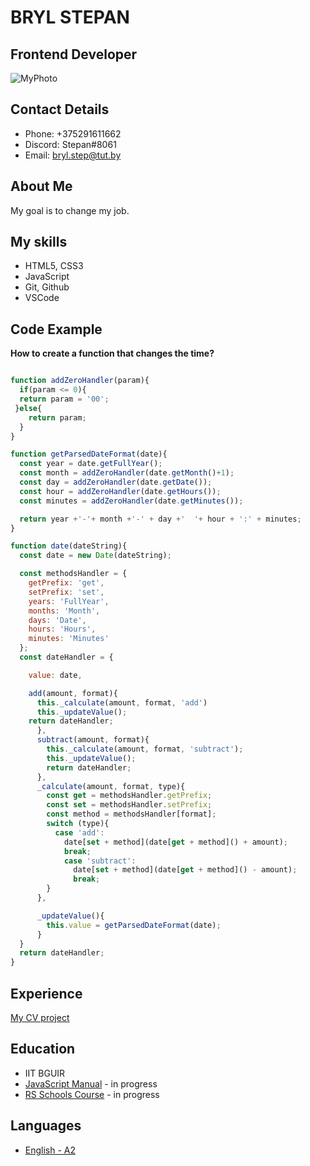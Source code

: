 # BRYL STEPAN

## Frontend Developer

![MyPhoto](https://avatars.githubusercontent.com/u/53449161?s=400&u=562212b5eaff664f958aa78e1f3f2f49eb0efd89&v=4)

## Contact Details

* Phone: +375291611662
* Discord: Stepan#8061
* Email: bryl.step@tut.by

## About Me

My goal is to change my job.

## My skills

* HTML5, CSS3
* JavaScript
* Git, Github
* VSCode

## Code Example

**How to create a function that changes the time?**

```javascript

function addZeroHandler(param){
  if(param <= 0){
  return param = '00';
 }else{
    return param;
  }
}

function getParsedDateFormat(date){
  const year = date.getFullYear();
  const month = addZeroHandler(date.getMonth()+1);
  const day = addZeroHandler(date.getDate());
  const hour = addZeroHandler(date.getHours());
  const minutes = addZeroHandler(date.getMinutes());

  return year +'-'+ month +'-' + day +'  '+ hour + ':' + minutes;
}

function date(dateString){
  const date = new Date(dateString);

  const methodsHandler = {
    getPrefix: 'get',
    setPrefix: 'set',
    years: 'FullYear',
    months: 'Month',
    days: 'Date',
    hours: 'Hours',
    minutes: 'Minutes' 
  };
  const dateHandler = {

    value: date,

    add(amount, format){
      this._calculate(amount, format, 'add')
      this._updateValue();
    return dateHandler;
      },
      subtract(amount, format){
        this._calculate(amount, format, 'subtract');
        this._updateValue();
        return dateHandler;
      },
      _calculate(amount, format, type){
        const get = methodsHandler.getPrefix;
        const set = methodsHandler.setPrefix;
        const method = methodsHandler[format];
        switch (type){
          case 'add':
            date[set + method](date[get + method]() + amount);
            break;
            case 'subtract':
              date[set + method](date[get + method]() - amount);
              break;
        }
      },

      _updateValue(){
        this.value = getParsedDateFormat(date);
      }
  }
  return dateHandler;
}
```

## Experience

[My CV project](https://github.com/Stepan82-st/rsschool-cv/)

## Education

* IIT BGUIR
* [JavaScript Manual](https://learn.javascript.ru/) -  in progress
* [RS Schools Course](https://docs.rs.school/#/) -  in progress

## Languages

* [English - A2](https://drive.google.com/file/d/1a4bSSkmIRgxVBz481DYBhMMv1zVB4L_1/view?usp=sharing)
